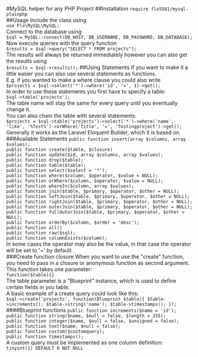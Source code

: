 #MySQL helper for any PHP Project
##Installation
`require flo5581/mysql-plainphp`<br>
##Usage
Include the class using<br>
`use Flo\MySQL\MySQL;`<br>
Connect to the database using<br>
`$sql = MySQL::connect(DB_HOST, DB_USERNAME, DB_PASSWORD, DB_DATABASE);`<br>
Now execute queries with the query function<br>
`$results = $sql->query("SELECT * FROM projects");`<br>
The results will always be returned immediately however you can also get the results using<br>
`$results = $sql->results();`
##Using Statements
If you want to make it a little easier you can also use several statements as functions.<br>
E.g. if you wanted to make a where clause you could also write<br>
`$projects = $sql->select('*')->where('id', '=', 1)->get();`<br>
In order to use these statements you first have to specify a table:<br>
`$sql->table('projects');`<br>
The table name will stay the same for every query until you eventually change it.<br>
You can also chain the table with several statements:<br>
`$projects = $sql->table('projects')->select('*')->where('name', 'like', '%Test%')->orWhere('title', '=', 'Testingproject')->get();`<br>
Generally it works as the Laravel Eloquent Builder, which it is based on.<br>
###Available Statements
`public function insert(array $columns, array $values);`<br>
`public function create($table, $closure)`<br>
`public function update($id, array $columns, array $values);`<br>
`public function drop($table);`<br>
`public function table($table);`<br>
`public function select($select = '*');`<br>
`public function where($column, $operator, $value = NULL);`<br>
`public function orWhere($column, $operator, $value = NULL);`<br>
`public function whereIn($column, array $values);`<br>
`public function join($table, $primary, $operator, $other = NULL);`<br>
`public function leftJoin($table, $primary, $operator, $other = NULL);`<br>
`public function rightJoin($table, $primary, $operator, $other = NULL);`<br>
`public function outerJoin($table, $primary, $operator, $other = NULL);`<br>
`public function fullOuterJoin($table, $primary, $operator, $other = NULL);`<br>
`public function orderBy($column, $order = 'desc');`<br>
`public function all()`<br>
`public function raw($sql);`<br>
`public function columnExists($column);`<br>
In some cases the operator may also be the value, in that case the operator will be set to '=' by default.<br>
###Create function closure
When you want to use the "create" function, you need to pass in a closure or anonymous function as second argument.<br>
This function takes one parameter:<br>
`function($table){}`<br>
The table parameter is a "Blueprint" instance, which is used to define certain fields in you table.<br>
A basic example of a create query could look like this:<br>
`$sql->create('projects', function(Blueprint $table){
	$table->increments();
	$table->string('name');
	$table->timestamps();
});`<br>
####Blueprint functions
`public function increments($name = 'id');`<br>
`public function string($name, $null = false, $length = 255);`<br>
`public function integer($name, $null = false, $unsigned = false);`<br>
`public function text($name, $null = false);`<br>
`public function custom($customquery);`<br>
`public function timestamps();`<br>
A custom query must be implemented as one column definition:<br>
`tinyint(1) DEFAULT 0 NOT NULL`<br>